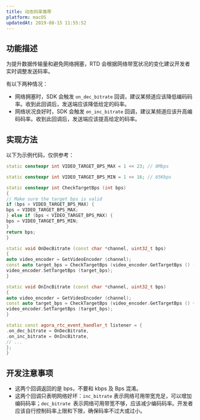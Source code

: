 ```yaml
---
title: 动态码率推荐
platform: macOS
updatedAt: 2019-08-15 11:55:52
---
```

## 功能描述
为提升数据传输量和避免网络拥塞，RTD 会根据网络带宽状况的变化建议开发者实时调整发送码率。

有以下两种情况：
* 网络拥塞时，SDK 会触发 `on_dec_bitrate` 回调，建议某频道应该降低编码码率。收到此回调后，发送端应该降低给定的码率。
* 网络状况良好时，SDK 会触发 `on_inc_bitrate` 回调，建议某频道应该升高编码码率。收到此回调后，发送端应该提高给定的码率。

## 实现方法

以下为示例代码，仅供参考：
~~~c++
static constexpr int VIDEO_TARGET_BPS_MAX = 1 << 23; // 8Mbps

static constexpr int VIDEO_TARGET_BPS_MIN = 1 << 16; // 65Kbps

static constexpr int CheckTargetBps (int bps)
{
// Make sure the target bps is valid
if (bps > VIDEO_TARGET_BPS_MAX) {
bps = VIDEO_TARGET_BPS_MAX;
} else if (bps < VIDEO_TARGET_BPS_MAX) {
bps = VIDEO_TARGET_BPS_MIN;
}
return bps;
}

static void OnDecBitrate (const char *channel, uint32_t bps)
{
auto video_encoder = GetVideoEncoder (channel);
const auto target_bps = CheckTargetBps (video_encoder.GetTargetBps () - bps);
video_encoder.SetTargetBps (target_bps);
}

static void OnIncBitrate (const char *channel, uint32_t bps)
{
auto video_encoder = GetVideoEncoder (channel);
const auto target_bps = CheckTargetBps (video_encoder.GetTargetBps () + bps);
video_encoder.SetTargetBps (target_bps);
}

static const agora_rtc_event_handler_t listener = {
.on_dec_bitrate = OnDecBitrate,
.on_inc_bitrate = OnIncBitrate,
// ...
};
}
~~~

## 开发注意事项
* 这两个回调返回的是 bps，不要和 kbps 及 Bps 混淆。
* 这两个回调只表明网络好坏：`inc_bitrate` 表示网络可用带宽充足，可以增加编码码率；`dec_bitrate `表示网络可用带宽不够，应该减少编码码率。开发者应该自行控制码率上限和下限，确保码率不过大或过小。